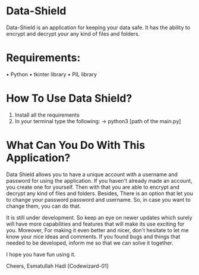 # Data-Shield

Data-Shield is an application for keeping your data safe. It has the ability to encrypt and decrypt your any kind of files and folders.

# Requirements:

• Python
• tkinter library
• PIL library

# How To Use Data Shield?

1. Install all the requirements
2. In your terminal type the following:
   → python3 [path of the main.py]

# What Can You Do With This Application?

Data Shield allows you to have a unique account with a username and password for using the application. If you haven't already made an account, you create one for yourself. Then with that you are able to encrypt and decrypt any kind of files and folders. Besides, There is
an option that let you to change your password password and username. So, in case you want to change them, you can do that.

It is still under development. So keep an eye on newer updates which surely will have more capabilities and features that will make its use
exciting for you. Moreover, For making it even better and nicer, don't hesitate to let me know your nice ideas and comments. If you found bugs and things that needed to be developed, inform me so that we can solve it together.

I hope you have fun using it.

Cheers,
Esmatullah Hadi [Codewizard-01]
